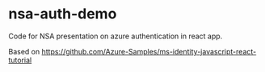 # nsa-auth-demo
Code for NSA presentation on azure authentication in react app. 

Based on https://github.com/Azure-Samples/ms-identity-javascript-react-tutorial
